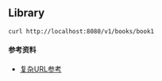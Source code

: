 ## Library

```
curl http://localhost:8080/v1/books/book1
```

#### 参考资料
+ [复杂URL参考](https://github.com/grpc-ecosystem/grpc-gateway/tree/master/examples/proto)